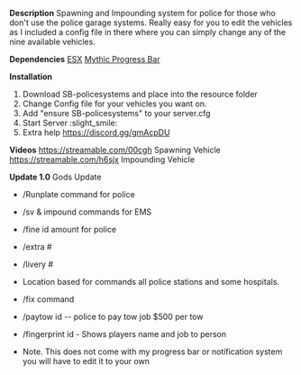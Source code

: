 **Description**
Spawning and Impounding system for police for those who don't use the police garage systems. Really easy for you to edit the vehicles as I included a config file in there where you can simply change any of the nine available vehicles.

**Dependencies**
[ESX](https://forum.cfx.re/t/release-esx-base/39881)
[Mythic Progress Bar](https://forum.cfx.re/t/dev-resource-mythic-progress-bar/527607)


**Installation**
1. Download SB-policesystems and place into the resource folder
2. Change Config file for your vehicles you want on.
3. Add "ensure SB-policesystems" to your server.cfg
4. Start Server :slight_smile: 
5. Extra help https://discord.gg/gmAcpDU

**Videos**
https://streamable.com/00cgh Spawning Vehicle
https://streamable.com/h6sjx Impounding Vehicle

**Update 1.0**  Gods Update

- /Runplate command for police
- /sv & impound commands for EMS 
- /fine id amount for police
- /extra #  
- /livery # 
- Location based for commands all police stations and some hospitals. 
- /fix command 
- /paytow id -- police to pay tow job $500 per tow
- /fingerprint id - Shows players name and job to person


- Note. This does not come with my progress bar or notification system you will have to edit it to your own
